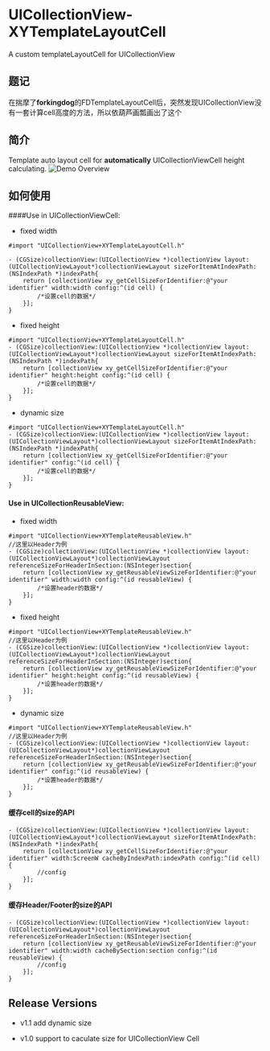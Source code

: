 # UICollectionView-XYTemplateLayoutCell
A custom templateLayoutCell for UICollectionView
## 题记
在揣摩了**forkingdog**的FDTemplateLayoutCell后，突然发现UICollectionView没有一套计算cell高度的方法，所以依葫芦画瓢画出了这个
## 简介
Template auto layout cell for **automatically** UICollectionViewCell height calculating.
![Demo Overview](https://github.com/fifyrio/UICollectionView-XYTemplateLayoutCell/blob/master/Screenshots/screenshots.gif)
## 如何使用

####Use in UICollectionViewCell: 
* fixed width

``` objc
#import "UICollectionView+XYTemplateLayoutCell.h"

- (CGSize)collectionView:(UICollectionView *)collectionView layout:(UICollectionViewLayout*)collectionViewLayout sizeForItemAtIndexPath:(NSIndexPath *)indexPath{
    return [collectionView xy_getCellSizeForIdentifier:@"your identifier" width:width config:^(id cell) {
        /*设置cell的数据*/
    }];
}
```

* fixed height
``` objc
#import "UICollectionView+XYTemplateLayoutCell.h"
- (CGSize)collectionView:(UICollectionView *)collectionView layout:(UICollectionViewLayout*)collectionViewLayout sizeForItemAtIndexPath:(NSIndexPath *)indexPath{
    return [collectionView xy_getCellSizeForIdentifier:@"your identifier" height:height config:^(id cell) {
        /*设置cell的数据*/
    }];
}
```
* dynamic size
``` objc
#import "UICollectionView+XYTemplateLayoutCell.h"
- (CGSize)collectionView:(UICollectionView *)collectionView layout:(UICollectionViewLayout*)collectionViewLayout sizeForItemAtIndexPath:(NSIndexPath *)indexPath{
    return [collectionView xy_getCellSizeForIdentifier:@"your identifier" config:^(id cell) {
        /*设置cell的数据*/
    }];
}
```

#### Use in UICollectionReusableView: 
* fixed width

``` objc
#import "UICollectionView+XYTemplateReusableView.h"
//这里以Header为例
- (CGSize)collectionView:(UICollectionView *)collectionView layout:(UICollectionViewLayout*)collectionViewLayout referenceSizeForHeaderInSection:(NSInteger)section{
    return [collectionView xy_getReusableViewSizeForIdentifier:@"your identifier" width:width config:^(id reusableView) {
        /*设置header的数据*/
    }];
}
```
* fixed height

``` objc
#import "UICollectionView+XYTemplateReusableView.h"
//这里以Header为例
- (CGSize)collectionView:(UICollectionView *)collectionView layout:(UICollectionViewLayout*)collectionViewLayout referenceSizeForHeaderInSection:(NSInteger)section{
    return [collectionView xy_getReusableViewSizeForIdentifier:@"your identifier" height:height config:^(id reusableView) {
        /*设置header的数据*/
    }];
}
```
* dynamic size

``` objc
#import "UICollectionView+XYTemplateReusableView.h"
//这里以Header为例
- (CGSize)collectionView:(UICollectionView *)collectionView layout:(UICollectionViewLayout*)collectionViewLayout referenceSizeForHeaderInSection:(NSInteger)section{
    return [collectionView xy_getReusableViewSizeForIdentifier:@"your identifier" config:^(id reusableView) {
        /*设置header的数据*/
    }];
}
```
#### 缓存cell的size的API


``` objc
- (CGSize)collectionView:(UICollectionView *)collectionView layout:(UICollectionViewLayout*)collectionViewLayout sizeForItemAtIndexPath:(NSIndexPath *)indexPath{
    return [collectionView xy_getCellSizeForIdentifier:@"your identifier" width:ScreenW cacheByIndexPath:indexPath config:^(id cell) {
        //config
    }];
}
```
#### 缓存Header/Footer的size的API
``` objc
- (CGSize)collectionView:(UICollectionView *)collectionView layout:(UICollectionViewLayout*)collectionViewLayout referenceSizeForHeaderInSection:(NSInteger)section{
    return [collectionView xy_getReusableViewSizeForIdentifier:@"your identifier" width:width cacheBySection:section config:^(id reusableView) {
        //config
    }];
}
```
## Release Versions
* v1.1
add dynamic size

* v1.0
support to caculate size for UICollectionView Cell